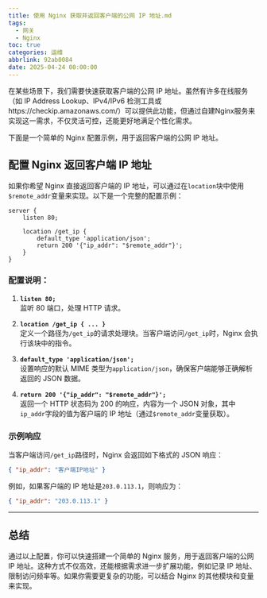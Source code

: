 ```yaml
---
title: 使用 Nginx 获取并返回客户端的公网 IP 地址.md
tags:
  - 网关
  - Nginx
toc: true
categories: 运维
abbrlink: 92ab0084
date: 2025-04-24 00:00:00
---
```


在某些场景下，我们需要快速获取客户端的公网 IP 地址。虽然有许多在线服务（如 IP Address Lookup、IPv4/IPv6 检测工具或https://checkip.amazonaws.com/）可以提供此功能，但通过自建Nginx服务来实现这一需求，不仅灵活可控，还能更好地满足个性化需求。

下面是一个简单的 Nginx 配置示例，用于返回客户端的公网 IP 地址。

<!-- more -->

## 配置 Nginx 返回客户端 IP 地址

如果你希望 Nginx 直接返回客户端的 IP 地址，可以通过在`location`块中使用`$remote_addr`变量来实现。以下是一个完整的配置示例：

```nginx
server {
    listen 80;

    location /get_ip {
        default_type 'application/json';
        return 200 '{"ip_addr": "$remote_addr"}';
    }
}
```

### 配置说明：

1. **`listen 80;`**  
   监听 80 端口，处理 HTTP 请求。

2. **`location /get_ip { ... }`**  
   定义一个路径为`/get_ip`的请求处理块。当客户端访问`/get_ip`时，Nginx 会执行该块中的指令。

3. **`default_type 'application/json';`**  
   设置响应的默认 MIME 类型为`application/json`，确保客户端能够正确解析返回的 JSON 数据。

4. **`return 200 '{"ip_addr": "$remote_addr"}';`**  
   返回一个 HTTP 状态码为 200 的响应，内容为一个 JSON 对象，其中`ip_addr`字段的值为客户端的 IP 地址（通过`$remote_addr`变量获取）。

### 示例响应

当客户端访问`/get_ip`路径时，Nginx 会返回如下格式的 JSON 响应：

```json
{ "ip_addr": "客户端IP地址" }
```

例如，如果客户端的 IP 地址是`203.0.113.1`，则响应为：

```json
{ "ip_addr": "203.0.113.1" }
```

---

## 总结

通过以上配置，你可以快速搭建一个简单的 Nginx 服务，用于返回客户端的公网 IP 地址。这种方式不仅高效，还能根据需求进一步扩展功能，例如记录 IP 地址、限制访问频率等。如果你需要更复杂的功能，可以结合 Nginx 的其他模块和变量来实现。
